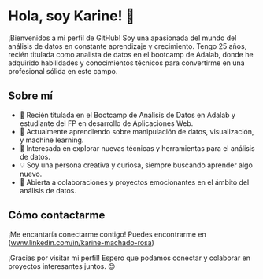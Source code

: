 # Hola, soy Karine! 👋

¡Bienvenidos a mi perfil de GitHub! Soy una apasionada del mundo del análisis de datos en constante aprendizaje y crecimiento. Tengo 25 años, recién titulada como analista de datos en el bootcamp de Adalab, donde he adquirido habilidades y conocimientos técnicos para convertirme en una profesional sólida en este campo.

## Sobre mí
- 💼 Recién titulada en el Bootcamp de Análisis de Datos en Adalab y estudiante del FP en desarrollo de Aplicaciones Web. 
- 🌱 Actualmente aprendiendo sobre manipulación de datos, visualización, y machine learning.
- 👀 Interesada en explorar nuevas técnicas y herramientas para el análisis de datos.
- 💡 Soy una persona creativa y curiosa, siempre buscando aprender algo nuevo.
- 💞️ Abierta a colaboraciones y proyectos emocionantes en el ámbito del análisis de datos.

## Cómo contactarme
¡Me encantaría conectarme contigo! Puedes encontrarme en (www.linkedin.com/in/karine-machado-rosa)

¡Gracias por visitar mi perfil! Espero que podamos conectar y colaborar en proyectos interesantes juntos. 😊


